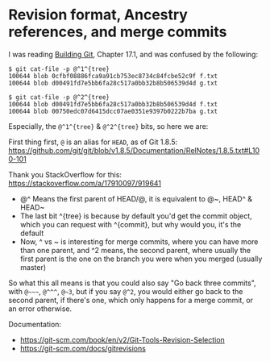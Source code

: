 # Revision format, Ancestry references, and merge commits

I was reading [Building Git](https://shop.jcoglan.com/building-git/), Chapter
17.1, and was confused by the following:

```
$ git cat-file -p @^1^{tree}
100644 blob 0cfbf08886fca9a91cb753ec8734c84fcbe52c9f f.txt
100644 blob d00491fd7e5bb6fa28c517a0bb32b8b506539d4d g.txt

$ git cat-file -p @^2^{tree}
100644 blob d00491fd7e5bb6fa28c517a0bb32b8b506539d4d f.txt
100644 blob 00750edc07d6415dcc07ae0351e9397b0222b7ba g.txt
```

Especially, the `@^1^{tree}` & `@^2^{tree}` bits, so here we are:

First thing first, `@` is an alias for `HEAD`, as of Git 1.8.5:
https://github.com/git/git/blob/v1.8.5/Documentation/RelNotes/1.8.5.txt#L100-101

Thank you StackOverflow for this: https://stackoverflow.com/a/17910097/919641


- @^ Means the first parent of HEAD/@, it is equivalent to @~, HEAD^ & HEAD~
- The last bit ^{tree} is because by default you'd get the commit object, which
  you can request with ^{commit}, but why would you, it's the default
- Now, ^ vs ~ is interesting for merge commits, where you can have more than
  one parent, and ^2 means, the second parent, where usually the first parent is
  the one on the branch you were when you merged (usually master)

So what this all means is that you could also say "Go back three commits", with
`@~~~`, `@^^^`, `@~3`, but if you say `@^2`, you would either go back to the
second parent, if there's one, which only happens for a merge commit, or an
error otherwise.


Documentation:
- https://git-scm.com/book/en/v2/Git-Tools-Revision-Selection
- https://git-scm.com/docs/gitrevisions

